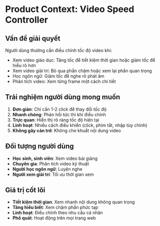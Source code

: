 # Product Context: Video Speed Controller

## Vấn đề giải quyết
Người dùng thường cần điều chỉnh tốc độ video khi:
- Xem video giáo dục: Tăng tốc để tiết kiệm thời gian hoặc giảm tốc để hiểu rõ hơn
- Xem video giải trí: Bỏ qua phần chậm hoặc xem lại phần quan trọng
- Học ngôn ngữ: Giảm tốc để nghe rõ phát âm
- Phân tích video: Xem từng frame một cách chi tiết

## Trải nghiệm người dùng mong muốn
1. **Đơn giản**: Chỉ cần 1-2 click để thay đổi tốc độ
2. **Nhanh chóng**: Phản hồi tức thì khi điều chỉnh
3. **Trực quan**: Hiển thị rõ ràng tốc độ hiện tại
4. **Linh hoạt**: Nhiều cách điều khiển (click, phím tắt, nhập tùy chỉnh)
5. **Không gây cản trở**: Không che khuất nội dung video

## Đối tượng người dùng
- **Học sinh, sinh viên**: Xem video bài giảng
- **Chuyên gia**: Phân tích video kỹ thuật
- **Người học ngôn ngữ**: Luyện nghe
- **Người xem giải trí**: Tối ưu thời gian xem

## Giá trị cốt lõi
- **Tiết kiệm thời gian**: Xem nhanh nội dung không quan trọng
- **Tăng hiểu biết**: Xem chậm phần phức tạp
- **Linh hoạt**: Điều chỉnh theo nhu cầu cá nhân
- **Phổ quát**: Hoạt động trên mọi trang web